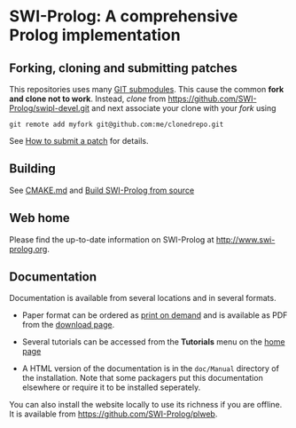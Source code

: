 # SWI-Prolog: A comprehensive Prolog implementation

## Forking, cloning and submitting patches

This repositories uses many [GIT
submodules](https://git-scm.com/book/en/v1/Git-Tools-Submodules). This
cause the common __fork and clone not to work__. Instead, _clone_ from
https://github.com/SWI-Prolog/swipl-devel.git and next associate your
clone with your _fork_ using

    git remote add myfork git@github.com:me/clonedrepo.git

See [How to submit a patch](http://www.swi-prolog.org/howto/SubmitPatch.html)
for details.

## Building

See
[CMAKE.md](https://github.com/SWI-Prolog/swipl-devel/blob/master/CMAKE.md)
and [Build SWI-Prolog from source](http://www.swi-prolog.org/build/)


## Web home

Please find the up-to-date information on SWI-Prolog at
http://www.swi-prolog.org.

## Documentation

Documentation  is  available  from  several  locations  and  in  several
formats.

  - Paper format can be ordered as [print on
  demand](http://books.google.de/books?id=7AeiAwAAQBAJ&hl=en) and is
  available as PDF from the [download
  page](http://www.swi-prolog.org/download/devel).

  - Several tutorials can be accessed from the __Tutorials__ menu on
  the [home page](http://www.swi-prolog.org)

  - A HTML version of the documentation is in the `doc/Manual` directory
  of the installation.  Note that some packagers put this documentation
  elsewhere or require it to be installed seperately.

You can also install the website locally to  use its richness if you are
offline. It is available from https://github.com/SWI-Prolog/plweb.
